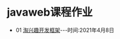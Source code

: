 ﻿# javaweb课程作业

  * 01 [淘兴趣开发框架](https://github.com/NoouFoox/JavaWebHw/tree/main/02-淘兴趣框架)---时间:2021年4月8日
